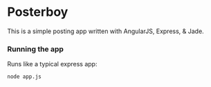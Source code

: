 # Posterboy

This is a simple posting app written with AngularJS, Express, & Jade.

### Running the app

Runs like a typical express app:

    node app.js